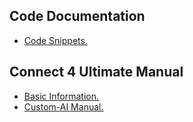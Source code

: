 ## Code Documentation
- [Code Snippets.](https://github.com/AhmedOS/Connect-4-Ultimate/blob/master/doc/Code-Snippets.md)
## Connect 4 Ultimate Manual
- [Basic Information.](https://github.com/AhmedOS/Connect-4-Ultimate/blob/master/doc/Basic-Information.md)
- [Custom-AI Manual.](https://github.com/AhmedOS/Connect-4-Ultimate/blob/master/doc/Custom-AI-Manual.md)
